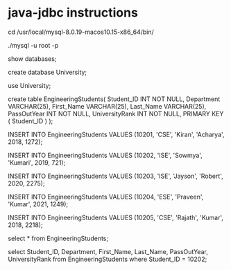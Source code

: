 # java-jdbc instructions
cd /usr/local/mysql-8.0.19-macos10.15-x86_64/bin/

./mysql -u root -p

show databases;

create database University;

use University;

create table EngineeringStudents(
Student_ID INT NOT NULL,
Department VARCHAR(25),
First_Name VARCHAR(25),
Last_Name VARCHAR(25),
PassOutYear INT NOT NULL,
UniversityRank INT NOT NULL,
PRIMARY KEY ( Student_ID )
);

INSERT INTO EngineeringStudents VALUES (10201, 'CSE', 'Kiran', 'Acharya', 2018, 1272);

INSERT INTO EngineeringStudents VALUES (10202, 'ISE', 'Sowmya', 'Kumari', 2019, 721);

INSERT INTO EngineeringStudents VALUES (10203, 'ISE', 'Jayson', 'Robert', 2020, 2275);

INSERT INTO EngineeringStudents VALUES (10204, 'ESE', 'Praveen', 'Kumar', 2021, 1249);

INSERT INTO EngineeringStudents VALUES (10205, 'CSE', 'Rajath', 'Kumar', 2018, 2218);


select * from EngineeringStudents;

select Student_ID, Department, First_Name, Last_Name, PassOutYear, UniversityRank from EngineeringStudents where Student_ID = 10202;

